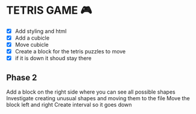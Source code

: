 # TETRIS GAME :video_game:

- [x] Add styling and html
- [x] Add a cubicle
- [x] Move cubicle
- [x] Create a block for the tetris puzzles to move
- [x] if it is down it shoud stay there

## Phase 2

Add a block on the right side where you can see all possible shapes
Investigate creating unusual shapes and moving them to the file
Move the block left and right
Create interval so it goes down
